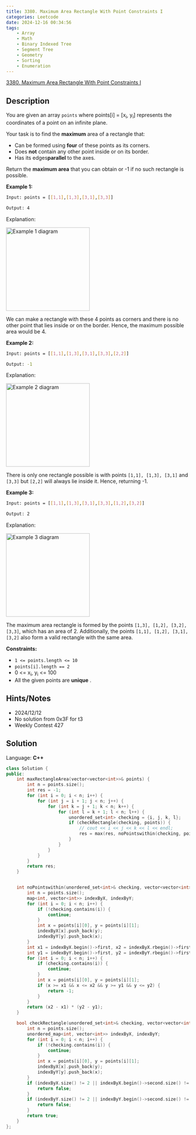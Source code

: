 ```yaml
---
title: 3380. Maximum Area Rectangle With Point Constraints I
categories: Leetcode
date: 2024-12-16 00:34:56
tags:
    - Array
    - Math
    - Binary Indexed Tree
    - Segment Tree
    - Geometry
    - Sorting
    - Enumeration
---
```


[3380. Maximum Area Rectangle With Point Constraints I](https://leetcode.com/problems/maximum-area-rectangle-with-point-constraints-i/description/)

## Description

You are given an array `points` where points[i] = [x<sub>i</sub>, y<sub>i</sub>] represents the coordinates of a point on an infinite plane.

Your task is to find the **maximum** area of a rectangle that:

- Can be formed using **four**  of these points as its corners.
- Does **not**  contain any other point inside or on its border.
- Has its edges**parallel**  to the axes.

Return the **maximum area**  that you can obtain or -1 if no such rectangle is possible.

**Example 1:**

```bash
Input: points = [[1,1],[1,3],[3,1],[3,3]]

Output: 4
```

Explanation:

<img alt="Example 1 diagram" src="https://assets.leetcode.com/uploads/2024/11/02/example1.png" style="width: 229px; height: 228px;">

We can make a rectangle with these 4 points as corners and there is no other point that lies inside or on the border. Hence, the maximum possible area would be 4.

**Example 2:**

```bash
Input: points = [[1,1],[1,3],[3,1],[3,3],[2,2]]

Output: -1
```

Explanation:

<img alt="Example 2 diagram" src="https://assets.leetcode.com/uploads/2024/11/02/example2.png" style="width: 229px; height: 228px;">

There is only one rectangle possible is with points `[1,1], [1,3], [3,1]` and `[3,3]` but `[2,2]` will always lie inside it. Hence, returning -1.

**Example 3:**

```bash
Input: points = [[1,1],[1,3],[3,1],[3,3],[1,2],[3,2]]

Output: 2
```

Explanation:

<img alt="Example 3 diagram" src="https://assets.leetcode.com/uploads/2024/11/02/example3.png" style="width: 229px; height: 228px;">

The maximum area rectangle is formed by the points `[1,3], [1,2], [3,2], [3,3]`, which has an area of 2. Additionally, the points `[1,1], [1,2], [3,1], [3,2]` also form a valid rectangle with the same area.

**Constraints:**

- `1 <= points.length <= 10`
- `points[i].length == 2`
- 0 <= x<sub>i</sub>, y<sub>i</sub> <= 100
- All the given points are **unique** .

## Hints/Notes

- 2024/12/12
- No solution from 0x3F for t3
- Weekly Contest 427

## Solution

Language: **C++**

```C++
class Solution {
public:
    int maxRectangleArea(vector<vector<int>>& points) {
        int n = points.size();
        int res = -1;
        for (int i = 0; i < n; i++) {
            for (int j = i + 1; j < n; j++) {
                for (int k = j + 1; k < n; k++) {
                    for (int l = k + 1; l < n; l++) {
                        unordered_set<int> checking = {i, j, k, l};
                        if (checkRectangle(checking, points)) {
                            // cout << i << j << k << l << endl;
                            res = max(res, noPointswithin(checking, points));
                        }
                    }
                }
            }
        }
        return res;
    }


    int noPointswithin(unordered_set<int>& checking, vector<vector<int>>& points) {
        int n = points.size();
        map<int, vector<int>> indexByX, indexByY;
        for (int i = 0; i < n; i++) {
            if (!checking.contains(i)) {
                continue;
            }
            int x = points[i][0], y = points[i][1];
            indexByX[x].push_back(y);
            indexByY[y].push_back(x);
        }
        int x1 = indexByX.begin()->first, x2 = indexByX.rbegin()->first;
        int y1 = indexByY.begin()->first, y2 = indexByY.rbegin()->first;
        for (int i = 0; i < n; i++) {
            if (checking.contains(i)) {
                continue;
            }
            int x = points[i][0], y = points[i][1];
            if (x >= x1 && x <= x2 && y >= y1 && y <= y2) {
                return -1;
            }
        }
        return (x2 - x1) * (y2 - y1);
    }

    bool checkRectangle(unordered_set<int>& checking, vector<vector<int>>& points) {
        int n = points.size();
        unordered_map<int, vector<int>> indexByX, indexByY;
        for (int i = 0; i < n; i++) {
            if (!checking.contains(i)) {
                continue;
            }
            int x = points[i][0], y = points[i][1];
            indexByX[x].push_back(y);
            indexByY[y].push_back(x);
        }
        if (indexByX.size() != 2 || indexByX.begin()->second.size() != 2) {
            return false;
        }
        if (indexByY.size() != 2 || indexByY.begin()->second.size() != 2) {
            return false;
        }
        return true;
    }
};
```
